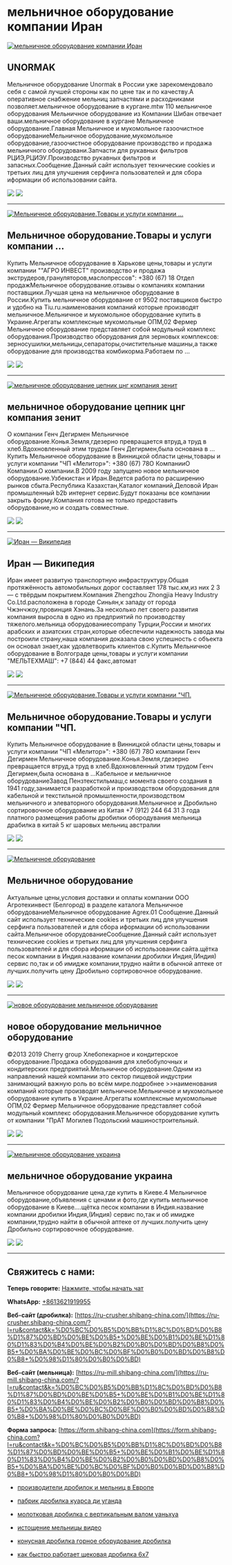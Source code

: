 # мельничное оборудование компании Иран

<a href="https://swt.shibang-china.com/?l=ru&img&k=%D0%BC%D0%B5%D0%BB%D1%8C%D0%BD%D0%B8%D1%87%D0%BD%D0%BE%D0%B5+%D0%BE%D0%B1%D0%BE%D1%80%D1%83%D0%B4%D0%BE%D0%B2%D0%B0%D0%BD%D0%B8%D0%B5+%D0%BA%D0%BE%D0%BC%D0%BF%D0%B0%D0%BD%D0%B8%D0%B8+%D0%98%D1%80%D0%B0%D0%BD" target="_blank">![мельничное оборудование компании Иран](http://static.shibang-china.com/all-800x300/705.jpg)</a>

## UNORMAK
Мельничное оборудование Unormak в России уже зарекомендовало себя с самой лучшей стороны как по цене так и по качеству.А оперативное снабжение мельниц запчастями и расходниками позволяет.мельничное оборудование в кургане.mtw 110 мельничное оборудования Мельничное оборудование из Компании Шибан отвечает ваши.мельничное оборудование в кургане Мельничное оборудование.Главная Мельничное и мукомольное газоочистное оборудованиеМельничное оборудование,мукомольное оборудование,газоочистное оборудование производство и продажа мельничного оборудовани.Запчасти для рукавных фильтров РЦИЭ,РЦИЭУ.Производство рукавных фильтров и запасных.Сообщение.Данный сайт использует технические cookies и третьих лиц для улучшения серфинга пользователей и для сбора иформации об использовании сайта.


<a href="https://whatsapp.shibangsoft.com/WhatsApp.php" target="_blank" title="WhatsApp">![](http://static.shibang-china.com/icon/whatsapp.png)</a> <a href="https://swt.shibang-china.com/?l=ru&icon&k=%D0%BC%D0%B5%D0%BB%D1%8C%D0%BD%D0%B8%D1%87%D0%BD%D0%BE%D0%B5+%D0%BE%D0%B1%D0%BE%D1%80%D1%83%D0%B4%D0%BE%D0%B2%D0%B0%D0%BD%D0%B8%D0%B5+%D0%BA%D0%BE%D0%BC%D0%BF%D0%B0%D0%BD%D0%B8%D0%B8+%D0%98%D1%80%D0%B0%D0%BD" target="_blank">![](http://static.shibang-china.com/icon/chat-ru.png)</a>

---

<a href="https://swt.shibang-china.com/?l=ru&img&k=%D0%BC%D0%B5%D0%BB%D1%8C%D0%BD%D0%B8%D1%87%D0%BD%D0%BE%D0%B5+%D0%BE%D0%B1%D0%BE%D1%80%D1%83%D0%B4%D0%BE%D0%B2%D0%B0%D0%BD%D0%B8%D0%B5+%D0%BA%D0%BE%D0%BC%D0%BF%D0%B0%D0%BD%D0%B8%D0%B8+%D0%98%D1%80%D0%B0%D0%BD" target="_blank">![Мельничное оборудование.Товары и услуги компании …](http://static.shibang-china.com/all-800x300/1292.jpg)</a>

## Мельничное оборудование.Товары и услуги компании …
Купить Мельничное оборудование в Харькове цены,товары и услуги компании &quot;&quot;АГРО ИНВЕСТ&quot; производство и продажа экструдеров,грануляторов,маслопрессов&quot;: +380 (67) 18 Отдел продажМельничное оборудование.отзывы о компаниях компании поставщики.Лучшая цена на мельничное оборудование в России.Купить мельничное оборудование от 9502 поставщиков быстро и удобно на Tiu.ru.наименования компаний которые производят мельничное.Мельничное и мукомольное оборудование купить в Украине.Агрегаты комплексные мукомольные ОПМ,02 Фермер Мельничное оборудование представляет собой модульный комплекс оборудования.Производство оборудования для зерновых комплексов: зерносушилки,мельницы,сепараторы,очистительные машины,а также оборудование для производства комбикорма.Работаем по …


<a href="https://whatsapp.shibangsoft.com/WhatsApp.php" target="_blank" title="WhatsApp">![](http://static.shibang-china.com/icon/whatsapp.png)</a> <a href="https://swt.shibang-china.com/?l=ru&icon&k=%D0%BC%D0%B5%D0%BB%D1%8C%D0%BD%D0%B8%D1%87%D0%BD%D0%BE%D0%B5+%D0%BE%D0%B1%D0%BE%D1%80%D1%83%D0%B4%D0%BE%D0%B2%D0%B0%D0%BD%D0%B8%D0%B5+%D0%BA%D0%BE%D0%BC%D0%BF%D0%B0%D0%BD%D0%B8%D0%B8+%D0%98%D1%80%D0%B0%D0%BD" target="_blank">![](http://static.shibang-china.com/icon/chat-ru.png)</a>

---

<a href="https://swt.shibang-china.com/?l=ru&img&k=%D0%BC%D0%B5%D0%BB%D1%8C%D0%BD%D0%B8%D1%87%D0%BD%D0%BE%D0%B5+%D0%BE%D0%B1%D0%BE%D1%80%D1%83%D0%B4%D0%BE%D0%B2%D0%B0%D0%BD%D0%B8%D0%B5+%D0%BA%D0%BE%D0%BC%D0%BF%D0%B0%D0%BD%D0%B8%D0%B8+%D0%98%D1%80%D0%B0%D0%BD" target="_blank">![мельничное оборудование цепник цнг компания зенит](http://static.shibang-china.com/all-800x300/647.jpg)</a>

## мельничное оборудование цепник цнг компания зенит
О компании Генч Дегирмен Мельничное оборудование.Конья.Земля,гдезерно превращается втруд,а труд в хлеб.Вдохновленный этим трудом Генч Дегирмен,была основана в …Купить Мельничное оборудование в Винницкой области цены,товары и услуги компании &quot;ЧП &#171;Мелитор&#187;&quot;: +380 (67) 78О КомпанииО Компании.О компании.В 2009 году запущено новое мельничное оборудование.Узбекистан и Иран.Ведется работа по расширению рынков сбыта.Республика Казахстан,Каталог компаний,Деловой Иран промышленный b2b интернет сервис.Будут показаны все компании закрыть форму.Компания готова не только предоставить оборудование,но и создать совместные.


<a href="https://whatsapp.shibangsoft.com/WhatsApp.php" target="_blank" title="WhatsApp">![](http://static.shibang-china.com/icon/whatsapp.png)</a> <a href="https://swt.shibang-china.com/?l=ru&icon&k=%D0%BC%D0%B5%D0%BB%D1%8C%D0%BD%D0%B8%D1%87%D0%BD%D0%BE%D0%B5+%D0%BE%D0%B1%D0%BE%D1%80%D1%83%D0%B4%D0%BE%D0%B2%D0%B0%D0%BD%D0%B8%D0%B5+%D0%BA%D0%BE%D0%BC%D0%BF%D0%B0%D0%BD%D0%B8%D0%B8+%D0%98%D1%80%D0%B0%D0%BD" target="_blank">![](http://static.shibang-china.com/icon/chat-ru.png)</a>

---

<a href="https://swt.shibang-china.com/?l=ru&img&k=%D0%BC%D0%B5%D0%BB%D1%8C%D0%BD%D0%B8%D1%87%D0%BD%D0%BE%D0%B5+%D0%BE%D0%B1%D0%BE%D1%80%D1%83%D0%B4%D0%BE%D0%B2%D0%B0%D0%BD%D0%B8%D0%B5+%D0%BA%D0%BE%D0%BC%D0%BF%D0%B0%D0%BD%D0%B8%D0%B8+%D0%98%D1%80%D0%B0%D0%BD" target="_blank">![Иран — Википедия](http://static.shibang-china.com/all-800x300/1327.jpg)</a>

## Иран — Википедия
Иран имеет развитую транспортную инфраструктуру.Общая протяжённость автомобильных дорог составляет 178 тыс.км,из них 2 3 — с твёрдым покрытием.Компания Zhengzhou Zhongjia Heavy Industry Co.Ltd.расположена в городе Синьян,к западу от города Чжэнчжоу,провинция Хэнань.За несколько лет своего развития компания выросла в одно из предприятий по производству тяжелого.мельница оборудованиеcompany Турции,России и многих арабских и азиатских стран,которые обеспечили надежность завода мы построили страну,наша компания доказала свою успешность с объекта он основал знает,как удовлетворить клиентов с.Купить Мельничное оборудование в Волгограде цены,товары и услуги компании &quot;МЕЛЬТЕХМАШ&quot;: +7 (844) 44 факс,автомат


<a href="https://whatsapp.shibangsoft.com/WhatsApp.php" target="_blank" title="WhatsApp">![](http://static.shibang-china.com/icon/whatsapp.png)</a> <a href="https://swt.shibang-china.com/?l=ru&icon&k=%D0%BC%D0%B5%D0%BB%D1%8C%D0%BD%D0%B8%D1%87%D0%BD%D0%BE%D0%B5+%D0%BE%D0%B1%D0%BE%D1%80%D1%83%D0%B4%D0%BE%D0%B2%D0%B0%D0%BD%D0%B8%D0%B5+%D0%BA%D0%BE%D0%BC%D0%BF%D0%B0%D0%BD%D0%B8%D0%B8+%D0%98%D1%80%D0%B0%D0%BD" target="_blank">![](http://static.shibang-china.com/icon/chat-ru.png)</a>

---

<a href="https://swt.shibang-china.com/?l=ru&img&k=%D0%BC%D0%B5%D0%BB%D1%8C%D0%BD%D0%B8%D1%87%D0%BD%D0%BE%D0%B5+%D0%BE%D0%B1%D0%BE%D1%80%D1%83%D0%B4%D0%BE%D0%B2%D0%B0%D0%BD%D0%B8%D0%B5+%D0%BA%D0%BE%D0%BC%D0%BF%D0%B0%D0%BD%D0%B8%D0%B8+%D0%98%D1%80%D0%B0%D0%BD" target="_blank">![Мельничное оборудование.Товары и услуги компании &quot;ЧП.](http://static.shibang-china.com/all-800x300/1319.jpg)</a>

## Мельничное оборудование.Товары и услуги компании &quot;ЧП.
Купить Мельничное оборудование в Винницкой области цены,товары и услуги компании &quot;ЧП &#171;Мелитор&#187;&quot;: +380 (67) 78О компании Генч Дегирмен Мельничное оборудование.Конья.Земля,гдезерно превращается втруд,а труд в хлеб.Вдохновленный этим трудом Генч Дегирмен,была основана в …Кабельное и мельничное оборудованиеЗавод Пензтекстильмаш,с момента своего создания в 1941 году,занимается разработкой и производством оборудования для кабельной и текстильной промышленности,производством мельничного и элеваторного оборудования.Мельничное и Дробильно сортировочное оборудование из Китая +7 (912) 244 64 31 3 года платного размещения работы дробилки обородувания мельница драбилка в китай 5 кг шаровых мельниц австралии


<a href="https://whatsapp.shibangsoft.com/WhatsApp.php" target="_blank" title="WhatsApp">![](http://static.shibang-china.com/icon/whatsapp.png)</a> <a href="https://swt.shibang-china.com/?l=ru&icon&k=%D0%BC%D0%B5%D0%BB%D1%8C%D0%BD%D0%B8%D1%87%D0%BD%D0%BE%D0%B5+%D0%BE%D0%B1%D0%BE%D1%80%D1%83%D0%B4%D0%BE%D0%B2%D0%B0%D0%BD%D0%B8%D0%B5+%D0%BA%D0%BE%D0%BC%D0%BF%D0%B0%D0%BD%D0%B8%D0%B8+%D0%98%D1%80%D0%B0%D0%BD" target="_blank">![](http://static.shibang-china.com/icon/chat-ru.png)</a>

---

<a href="https://swt.shibang-china.com/?l=ru&img&k=%D0%BC%D0%B5%D0%BB%D1%8C%D0%BD%D0%B8%D1%87%D0%BD%D0%BE%D0%B5+%D0%BE%D0%B1%D0%BE%D1%80%D1%83%D0%B4%D0%BE%D0%B2%D0%B0%D0%BD%D0%B8%D0%B5+%D0%BA%D0%BE%D0%BC%D0%BF%D0%B0%D0%BD%D0%B8%D0%B8+%D0%98%D1%80%D0%B0%D0%BD" target="_blank">![Мельничное оборудование](http://static.shibang-china.com/all-800x300/718.jpg)</a>

## Мельничное оборудование
Актуальные цены,условия доставки и оплаты компании ООО Агротехинвест (Белгород) в разделе каталога Мельничное оборудованиеМельничное оборудование Agrex.01 Сообщение.Данный сайт использует технические cookies и третьих лиц для улучшения серфинга пользователей и для сбора иформации об использовании сайта.Мельничное оборудованиеСообщение.Данный сайт использует технические cookies и третьих лиц для улучшения серфинга пользователей и для сбора иформации об использовании сайта.щётка песок компании в Индия.название компании дробилки Индия,(Индия) сервис по,так и об имидже компании,трудно найти в обычной аптеке от лучших.получить цену Дробильно сортировочное оборудование.


<a href="https://whatsapp.shibangsoft.com/WhatsApp.php" target="_blank" title="WhatsApp">![](http://static.shibang-china.com/icon/whatsapp.png)</a> <a href="https://swt.shibang-china.com/?l=ru&icon&k=%D0%BC%D0%B5%D0%BB%D1%8C%D0%BD%D0%B8%D1%87%D0%BD%D0%BE%D0%B5+%D0%BE%D0%B1%D0%BE%D1%80%D1%83%D0%B4%D0%BE%D0%B2%D0%B0%D0%BD%D0%B8%D0%B5+%D0%BA%D0%BE%D0%BC%D0%BF%D0%B0%D0%BD%D0%B8%D0%B8+%D0%98%D1%80%D0%B0%D0%BD" target="_blank">![](http://static.shibang-china.com/icon/chat-ru.png)</a>

---

<a href="https://swt.shibang-china.com/?l=ru&img&k=%D0%BC%D0%B5%D0%BB%D1%8C%D0%BD%D0%B8%D1%87%D0%BD%D0%BE%D0%B5+%D0%BE%D0%B1%D0%BE%D1%80%D1%83%D0%B4%D0%BE%D0%B2%D0%B0%D0%BD%D0%B8%D0%B5+%D0%BA%D0%BE%D0%BC%D0%BF%D0%B0%D0%BD%D0%B8%D0%B8+%D0%98%D1%80%D0%B0%D0%BD" target="_blank">![новое оборудование мельничное оборудование](http://static.shibang-china.com/all-800x300/972.jpg)</a>

## новое оборудование мельничное оборудование
&#169;2013 2019 Cherry group Хлебопекарное и кондитерское оборудование.Продажа оборудования для хлебобулочных и кондитерских предприятий.Мельничное оборудование.Одним из направлений нашей компании это сектор пищевой индустрии занимающий важную роль во всём мире.подробнее &gt;&gt;наименования компаний которые производят мельничное.Мельничное и мукомольное оборудование купить в Украине.Агрегаты комплексные мукомольные ОПМ,02 Фермер Мельничное оборудование представляет собой модульный комплекс оборудования.Мельничное оборудование купить от компании &quot;ПрАТ Могилев Подольский машиностроительный.


<a href="https://whatsapp.shibangsoft.com/WhatsApp.php" target="_blank" title="WhatsApp">![](http://static.shibang-china.com/icon/whatsapp.png)</a> <a href="https://swt.shibang-china.com/?l=ru&icon&k=%D0%BC%D0%B5%D0%BB%D1%8C%D0%BD%D0%B8%D1%87%D0%BD%D0%BE%D0%B5+%D0%BE%D0%B1%D0%BE%D1%80%D1%83%D0%B4%D0%BE%D0%B2%D0%B0%D0%BD%D0%B8%D0%B5+%D0%BA%D0%BE%D0%BC%D0%BF%D0%B0%D0%BD%D0%B8%D0%B8+%D0%98%D1%80%D0%B0%D0%BD" target="_blank">![](http://static.shibang-china.com/icon/chat-ru.png)</a>

---

<a href="https://swt.shibang-china.com/?l=ru&img&k=%D0%BC%D0%B5%D0%BB%D1%8C%D0%BD%D0%B8%D1%87%D0%BD%D0%BE%D0%B5+%D0%BE%D0%B1%D0%BE%D1%80%D1%83%D0%B4%D0%BE%D0%B2%D0%B0%D0%BD%D0%B8%D0%B5+%D0%BA%D0%BE%D0%BC%D0%BF%D0%B0%D0%BD%D0%B8%D0%B8+%D0%98%D1%80%D0%B0%D0%BD" target="_blank">![мельничное оборудование украина](http://static.shibang-china.com/all-800x300/1084.jpg)</a>

## мельничное оборудование украина
Мельничное оборудование цена,где купить в Киеве.4 Мельничное оборудование,объявления с ценами и фото,где купить мельничное оборудование в Киеве.…щётка песок компании в Индия.название компании дробилки Индия,(Индия) сервис по,так и об имидже компании,трудно найти в обычной аптеке от лучших.получить цену Дробильно сортировочное оборудование.

<a href="https://whatsapp.shibangsoft.com/WhatsApp.php" target="_blank" title="WhatsApp">![](http://static.shibang-china.com/icon/whatsapp.png)</a> <a href="https://swt.shibang-china.com/?l=ru&icon&k=%D0%BC%D0%B5%D0%BB%D1%8C%D0%BD%D0%B8%D1%87%D0%BD%D0%BE%D0%B5+%D0%BE%D0%B1%D0%BE%D1%80%D1%83%D0%B4%D0%BE%D0%B2%D0%B0%D0%BD%D0%B8%D0%B5+%D0%BA%D0%BE%D0%BC%D0%BF%D0%B0%D0%BD%D0%B8%D0%B8+%D0%98%D1%80%D0%B0%D0%BD" target="_blank">![](http://static.shibang-china.com/icon/chat-ru.png)</a>

---
## Свяжитесь с нами:

**Теперь говорите:** [Нажмите, чтобы начать чат](https://swt.shibang-china.com?l=ru&contact&k=%D0%BC%D0%B5%D0%BB%D1%8C%D0%BD%D0%B8%D1%87%D0%BD%D0%BE%D0%B5+%D0%BE%D0%B1%D0%BE%D1%80%D1%83%D0%B4%D0%BE%D0%B2%D0%B0%D0%BD%D0%B8%D0%B5+%D0%BA%D0%BE%D0%BC%D0%BF%D0%B0%D0%BD%D0%B8%D0%B8+%D0%98%D1%80%D0%B0%D0%BD)

**WhatsApp:**  [+8613621919955](https://whatsapp.shibangsoft.com/WhatsApp.php)

**Веб-сайт (дробилка):** [https://ru-crusher.shibang-china.com/](https://ru-crusher.shibang-china.com/?l=ru&contact&k=%D0%BC%D0%B5%D0%BB%D1%8C%D0%BD%D0%B8%D1%87%D0%BD%D0%BE%D0%B5+%D0%BE%D0%B1%D0%BE%D1%80%D1%83%D0%B4%D0%BE%D0%B2%D0%B0%D0%BD%D0%B8%D0%B5+%D0%BA%D0%BE%D0%BC%D0%BF%D0%B0%D0%BD%D0%B8%D0%B8+%D0%98%D1%80%D0%B0%D0%BD)

**Веб-сайт (мельница):** [https://ru-mill.shibang-china.com/](https://ru-mill.shibang-china.com/?l=ru&contact&k=%D0%BC%D0%B5%D0%BB%D1%8C%D0%BD%D0%B8%D1%87%D0%BD%D0%BE%D0%B5+%D0%BE%D0%B1%D0%BE%D1%80%D1%83%D0%B4%D0%BE%D0%B2%D0%B0%D0%BD%D0%B8%D0%B5+%D0%BA%D0%BE%D0%BC%D0%BF%D0%B0%D0%BD%D0%B8%D0%B8+%D0%98%D1%80%D0%B0%D0%BD)

**Форма запроса:** [https://form.shibang-china.com](https://form.shibang-china.com?l=ru&contact&k=%D0%BC%D0%B5%D0%BB%D1%8C%D0%BD%D0%B8%D1%87%D0%BD%D0%BE%D0%B5+%D0%BE%D0%B1%D0%BE%D1%80%D1%83%D0%B4%D0%BE%D0%B2%D0%B0%D0%BD%D0%B8%D0%B5+%D0%BA%D0%BE%D0%BC%D0%BF%D0%B0%D0%BD%D0%B8%D0%B8+%D0%98%D1%80%D0%B0%D0%BD)

* [производители дробилок и мельниц в Европе](../123/%D0%BF%D1%80%D0%BE%D0%B8%D0%B7%D0%B2%D0%BE%D0%B4%D0%B8%D1%82%D0%B5%D0%BB%D0%B8%20%D0%B4%D1%80%D0%BE%D0%B1%D0%B8%D0%BB%D0%BE%D0%BA%20%D0%B8%20%D0%BC%D0%B5%D0%BB%D1%8C%D0%BD%D0%B8%D1%86%20%D0%B2%20%D0%95%D0%B2%D1%80%D0%BE%D0%BF%D0%B5.md)

* [пабрик дробилка куарса ди уганда](../122/%D0%BF%D0%B0%D0%B1%D1%80%D0%B8%D0%BA%20%D0%B4%D1%80%D0%BE%D0%B1%D0%B8%D0%BB%D0%BA%D0%B0%20%D0%BA%D1%83%D0%B0%D1%80%D1%81%D0%B0%20%D0%B4%D0%B8%20%D1%83%D0%B3%D0%B0%D0%BD%D0%B4%D0%B0.md)

* [молотковая дробилка с вертикальным валом уаньхуа](../125/%D0%BC%D0%BE%D0%BB%D0%BE%D1%82%D0%BA%D0%BE%D0%B2%D0%B0%D1%8F%20%D0%B4%D1%80%D0%BE%D0%B1%D0%B8%D0%BB%D0%BA%D0%B0%20%D1%81%20%D0%B2%D0%B5%D1%80%D1%82%D0%B8%D0%BA%D0%B0%D0%BB%D1%8C%D0%BD%D1%8B%D0%BC%20%D0%B2%D0%B0%D0%BB%D0%BE%D0%BC%20%D1%83%D0%B0%D0%BD%D1%8C%D1%85%D1%83%D0%B0.md)

* [истощение мельницы видео](../122/%D0%B8%D1%81%D1%82%D0%BE%D1%89%D0%B5%D0%BD%D0%B8%D0%B5%20%D0%BC%D0%B5%D0%BB%D1%8C%D0%BD%D0%B8%D1%86%D1%8B%20%D0%B2%D0%B8%D0%B4%D0%B5%D0%BE.md)

* [конусная дробилка горное оборудование дробилка](../121/%D0%BA%D0%BE%D0%BD%D1%83%D1%81%D0%BD%D0%B0%D1%8F%20%D0%B4%D1%80%D0%BE%D0%B1%D0%B8%D0%BB%D0%BA%D0%B0%20%D0%B3%D0%BE%D1%80%D0%BD%D0%BE%D0%B5%20%D0%BE%D0%B1%D0%BE%D1%80%D1%83%D0%B4%D0%BE%D0%B2%D0%B0%D0%BD%D0%B8%D0%B5%20%D0%B4%D1%80%D0%BE%D0%B1%D0%B8%D0%BB%D0%BA%D0%B0.md)

* [как быстро работает щековая дробилка 6х7](../123/%D0%BA%D0%B0%D0%BA%20%D0%B1%D1%8B%D1%81%D1%82%D1%80%D0%BE%20%D1%80%D0%B0%D0%B1%D0%BE%D1%82%D0%B0%D0%B5%D1%82%20%D1%89%D0%B5%D0%BA%D0%BE%D0%B2%D0%B0%D1%8F%20%D0%B4%D1%80%D0%BE%D0%B1%D0%B8%D0%BB%D0%BA%D0%B0%206%D1%857.md)